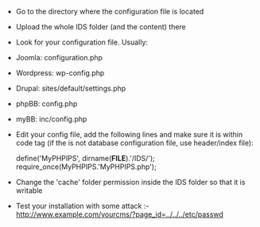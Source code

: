 * Go to the directory where the configuration file is located
* Upload the whole IDS folder (and the content) there
* Look for your configuration file. Usually:
 * Joomla: configuration.php
 * Wordpress: wp-config.php
 * Drupal: sites/default/settings.php
 * phpBB: config.php
 * myBB: inc/config.php
* Edit your config file, add the following lines and make sure it is within <?php    ?> code tag (if the is not database configuration file, use header/index file):

    define('MyPHPIPS', dirname(__FILE__).'/IDS/');
    require_once(MyPHPIPS.'MyPHPIPS.php');

* Change the 'cache' folder permission inside the IDS folder so that it is writable
* Test your installation with some attack :- http://www.example.com/yourcms/?page_id=../../../etc/passwd